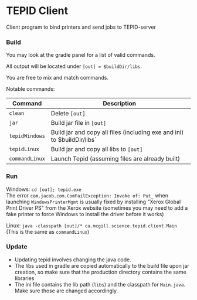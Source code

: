 # TEPID Client

Client program to bind printers and send jobs to TEPID-server

### Build

You may look at the gradle panel for a list of valid commands.

All output will be located under `[out] = $buildDir/libs`.

You are free to mix and match commands.

Notable commands:

| Command | Description |
| --- | --- |
| `clean` | Delete `[out]` |
| `jar` | Build jar file in `[out]` |
| `tepidWindows` | Build jar and copy all files (including exe and ini) to $buildDir/libs` |
| `tepidLinux` | Build jar and copy all libs to `[out]` |
| `commandLinux` | Launch Tepid (assuming files are already built) |

### Run

Windows: `cd [out]; tepid.exe`
<br/>The error `com.jacob.com.ComFailException: Invoke of: Put_` when launching `WindowsPrinterMgmt` is usually fixed by installing "Xerox Global Print Driver PS" from the Xerox website (sometimes you may need to add a fake printer to force Windows to install the driver before it works)

Linux: `java -classpath [out]/* ca.mcgill.science.tepid.client.Main`
<br/>(This is the same as `commandLinux`)

### Update

* Updating tepid involves changing the java code.
* The libs used in gradle are copied automatically to the build file upon jar creation, 
so make sure that the production directory contains the same libraries
* The ini file contains the lib path (`libs`) and the classpath for `Main.java`. 
Make sure those are changed accordingly.

